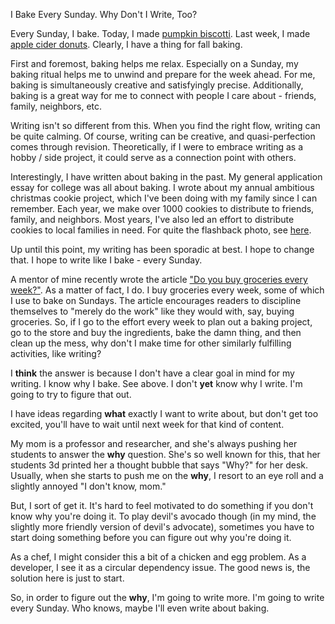 I Bake Every Sunday. Why Don't I Write, Too?

Every Sunday, I bake. Today, I made [pumpkin biscotti](https://www.kingarthurbaking.com/recipes/pumpkin-biscotti-recipe).
Last week, I made [apple cider donuts](https://preppykitchen.com/apple-cider-donuts/).
Clearly, I have a thing for fall baking.

First and foremost, baking helps me relax. Especially on a Sunday, my baking ritual helps me to unwind and prepare for the week ahead.
For me, baking is simultaneously creative and satisfyingly precise.
Additionally, baking is a great way for me to connect with people I care about - friends, family, neighbors, etc.

Writing isn't so different from this. When you find the right flow, writing can be quite calming.
Of course, writing can be creative, and quasi-perfection comes through revision.
Theoretically, if I were to embrace writing as a hobby / side project, it could serve as a connection point with others.

Interestingly, I have written about baking in the past. My general application essay for college was all about baking.
I wrote about my annual ambitious christmas cookie project, which I've been doing with my family since I can remember.
Each year, we make over 1000 cookies to distribute to friends, family, and neighbors. Most years, I've also led
an effort to distribute cookies to local families in need. For quite the flashback photo, see [here](https://www.facebook.com/porchchapelhillcarrboro/posts/pfbid01K1jLcF8XSedNgkvUDU9id44QPBPDcmozQfx3thqu4uqook7NVUWZkkVTb5WAPuNl).

Up until this point, my writing has been sporadic at best. I hope to change that. I hope to write like I bake - every Sunday.

A mentor of mine recently wrote the article ["Do you buy groceries every week?"](https://billchambers.me/posts/do-you-buy-groceries).
As a matter of fact, I do. I buy groceries every week, some of which I use to bake on Sundays.
The article encourages readers to discipline themselves to "merely do the work" like they would with, say, buying groceries.
So, if I go to the effort every week to plan out a baking project, go to the store and buy the ingredients, bake the damn thing,
and then clean up the mess, why don't I make time for other similarly fulfilling activities, like writing?

I **think** the answer is because I don't have a clear goal in mind for my writing.
I know why I bake. See above.
I don't **yet** know why I write. I'm going to try to figure that out.

I have ideas regarding **what** exactly I want to write about, but don't get too excited, you'll have to wait until next week for that kind of content.

My mom is a professor and researcher, and she's always pushing her students to answer the **why** question.
She's so well known for this, that her students 3d printed her a thought bubble that says "Why?" for her desk.
Usually, when she starts to push me on the **why**, I resort to an eye roll and a slightly annoyed "I don't know, mom."

But, I sort of get it. It's hard to feel motivated to do something if you don't know why you're doing it.
To play devil's avocado though (in my mind, the slightly more friendly version of devil's advocate),
sometimes you have to start doing something before you can figure out why you're doing it.

As a chef, I might consider this a bit of a chicken and egg problem. As a developer,
I see it as a circular dependency issue. The good news is, the solution here is just to start.

So, in order to figure out the **why**, I'm going to write more. I'm going to write every Sunday.
Who knows, maybe I'll even write about baking.
